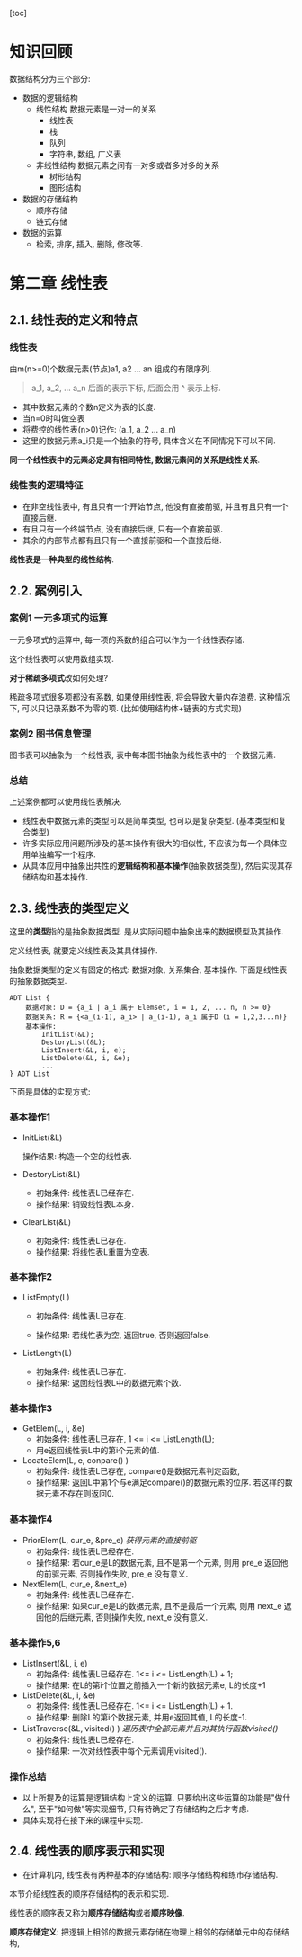 [toc]

# 知识回顾

数据结构分为三个部分:

-   数据的逻辑结构
    -   线性结构 数据元素是一对一的关系
        -   线性表
        -   栈
        -   队列
        -   字符串, 数组, 广义表
    -   非线性结构 数据元素之间有一对多或者多对多的关系
        -   树形结构
        -   图形结构
-   数据的存储结构
    -   顺序存储
    -   链式存储
-   数据的运算
    -   检索, 排序, 插入, 删除, 修改等.

# 第二章 线性表

## 2.1. 线性表的定义和特点

### 线性表

由m(n>=0)个数据元素(节点)a1, a2 ... an 组成的有限序列.

>   a_1, a_2, ... a_n 后面的表示下标, 后面会用 ^ 表示上标.

-   其中数据元素的个数n定义为表的长度.
-   当n=0时叫做空表
-   将费控的线性表(n>0)记作: (a_1, a_2 ... a_n)
-   这里的数据元素a_i只是一个抽象的符号, 具体含义在不同情况下可以不同.

**同一个线性表中的元素必定具有相同特性, 数据元素间的关系是线性关系**.

### 线性表的逻辑特征

-   在非空线性表中, 有且只有一个开始节点, 他没有直接前驱, 并且有且只有一个直接后继.
-   有且只有一个终端节点, 没有直接后继, 只有一个直接前驱.
-   其余的内部节点都有且只有一个直接前驱和一个直接后继.

**线性表是一种典型的线性结构**.

## 2.2. 案例引入

### 案例1 一元多项式的运算

一元多项式的运算中, 每一项的系数的组合可以作为一个线性表存储.

这个线性表可以使用数组实现.

**对于稀疏多项式**改如何处理?

稀疏多项式很多项都没有系数, 如果使用线性表, 将会导致大量内存浪费. 这种情况下, 可以只记录系数不为零的项. (比如使用结构体+链表的方式实现)

### 案例2 图书信息管理

图书表可以抽象为一个线性表, 表中每本图书抽象为线性表中的一个数据元素.

### 总结

上述案例都可以使用线性表解决.

-   线性表中数据元素的类型可以是简单类型, 也可以是复杂类型. (基本类型和复合类型)
-   许多实际应用问题所涉及的基本操作有很大的相似性, 不应该为每一个具体应用单独编写一个程序.
-   从具体应用中抽象出共性的**逻辑结构和基本操作**(抽象数据类型), 然后实现其存储结构和基本操作.

## 2.3. 线性表的类型定义

这里的**类型**指的是抽象数据类型. 是从实际问题中抽象出来的数据模型及其操作.

定义线性表, 就要定义线性表及其具体操作.

抽象数据类型的定义有固定的格式: 数据对象, 关系集合, 基本操作. 下面是线性表的抽象数据类型.

```text
ADT List {
	数据对象: D = {a_i | a_i 属于 Elemset, i = 1, 2, ... n, n >= 0}
	数据关系: R = {<a_(i-1), a_i> | a_(i-1), a_i 属于D (i = 1,2,3...n)}
	基本操作:
		InitList(&L);
		DestoryList(&L);
		ListInsert(&L, i, e);
		ListDelete(&L, i, &e);
		...
} ADT List
```

下面是具体的实现方式:

### 基本操作1

-   InitList(&L)

    操作结果: 构造一个空的线性表.

-   DestoryList(&L)

    -   初始条件: 线性表L已经存在.
    -   操作结果: 销毁线性表L本身.

-   ClearList(&L)

    -   初始条件: 线性表L已存在.
    -   操作结果: 将线性表L重置为空表.

### 基本操作2

-   ListEmpty(L)

    -   初始条件: 线性表L已存在.

    -   操作结果: 若线性表为空, 返回true, 否则返回false.

-   ListLength(L)

    -   初始条件: 线性表L已存在.
    -   操作结果: 返回线性表L中的数据元素个数.

### 基本操作3

-   GetElem(L, i, &e)
    -   初始条件: 线性表L已存在, 1 <= i <= ListLength(L);
    -   用e返回线性表L中的第i个元素的值.
-   LocateElem(L, e, conpare() )
    -   初始条件: 线性表L已存在, compare()是数据元素判定函数,
    -   操作结果: 返回L中第1个与e满足compare()的数据元素的位序. 若这样的数据元素不存在则返回0.

### 基本操作4

-   PriorElem(L, cur_e, &pre_e) *获得元素的直接前驱* 
    -   初始条件: 线性表L已经存在.
    -   操作结果: 若cur_e是L的数据元素, 且不是第一个元素, 则用 pre_e 返回他的前驱元素, 否则操作失败, pre_e 没有意义.
-   NextElem(L, cur_e, &next_e)
    -   初始条件: 线性表L已经存在.
    -   操作结果: 如果cur_e是L的数据元素, 且不是最后一个元素, 则用 next_e 返回他的后继元素, 否则操作失败, next_e 没有意义.

### 基本操作5,6

-   ListInsert(&L, i, e)
    -   初始条件: 线性表L已经存在. 1<= i <= ListLength(L) + 1;
    -   操作结果: 在L的第i个位置之前插入一个新的数据元素e,  L的长度+1
-   ListDelete(&L, i, &e)
    -   初始条件: 线性表L已经存在. 1<= i <= ListLength(L) + 1.
    -   操作结果: 删除L的第i个数据元素, 并用e返回其值, L的长度-1.
-   ListTraverse(&L, visited() ) *遍历表中全部元素并且对其执行函数visited()* 
    -   初始条件: 线性表L已经存在.
    -   操作结果: 一次对线性表中每个元素调用visited().

### 操作总结

-   以上所提及的运算是逻辑结构上定义的运算. 只要给出这些运算的功能是"做什么", 至于"如何做"等实现细节, 只有待确定了存储结构之后才考虑.
-   具体实现将在接下来的课程中实现.

## 2.4. 线性表的顺序表示和实现

-   在计算机内, 线性表有两种基本的存储结构: 顺序存储结构和练市存储结构.

本节介绍线性表的顺序存储结构的表示和实现.

线性表的顺序表又称为**顺序存储结构**或者**顺序映像**.

**顺序存储定义**: 把逻辑上相邻的数据元素存储在物理上相邻的存储单元中的存储结构,

